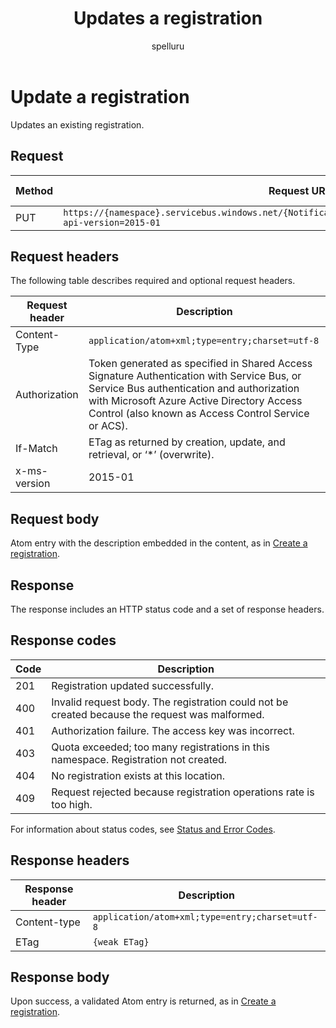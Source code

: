 ﻿---
title: "Updates a registration"
ms.custom: ""
ms.date: "2019-04-05"
ms.prod: "azure"
ms.reviewer: ""
ms.service: "notification-hubs"
ms.suite: ""
ms.tgt_pltfrm: ""
ms.topic: "reference"
author: "spelluru"
ms.author: "spelluru"
manager: "timlt"

---


# Update a registration
Updates an existing registration.

## Request

| Method | Request URI | HTTP version |
| ------ | ----------- | ------------ | 
| PUT | `https://{namespace}.servicebus.windows.net/{NotificationHub}/registrations/<registrationId>?api-version=2015-01` | HTTP/1.1 |


## Request headers
The following table describes required and optional request headers.

| Request header | Description |
| -------------- | ----------- | 
| Content-Type | `application/atom+xml;type=entry;charset=utf-8` |
| Authorization | Token generated as specified in Shared Access Signature Authentication with Service Bus, or Service Bus authentication and authorization with Microsoft Azure Active Directory Access Control (also known as Access Control Service or ACS). |
| If-Match | ETag as returned by creation, update, and retrieval, or ‘*’ (overwrite). |
| x-ms-version | 2015-01 |

## Request body

Atom entry with the description embedded in the content, as in [Create a registration](create-registration.md).

## Response

The response includes an HTTP status code and a set of response headers.

## Response codes

| Code | Description |
| ---- | ----------- | 
| 201 | Registration updated successfully. |
| 400 | Invalid request body. The registration could not be created because the request was malformed. |
| 401 | Authorization failure. The access key was incorrect. |
| 403 | Quota exceeded; too many registrations in this namespace. Registration not created. |
| 404 | No registration exists at this location. |
| 409 | Request rejected because registration operations rate is too high. |
For information about status codes, see [Status and Error Codes](/rest/api/storageservices/Common-REST-API-Error-Codes).

## Response headers

| Response header | Description |
| --------------- | ----------- | 
| Content-type | `application/atom+xml;type=entry;charset=utf-8` |
| ETag | `{weak ETag}` |

## Response body

Upon success, a validated Atom entry is returned, as in [Create a registration](create-registration.md).

